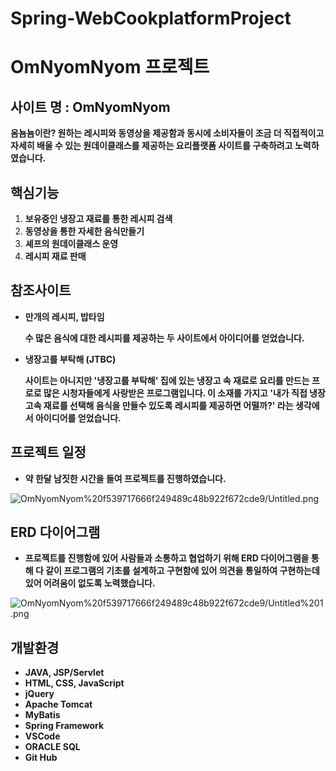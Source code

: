 # Spring-WebCookplatformProject
# OmNyomNyom 프로젝트

## **사이트 명 : OmNyomNyom**

**옴뇸뇸이란? 원하는 레시피와 동영상을 제공함과 동시에 소비자들이 조금 더 직접적이고 자세히 배울 수 있는 원데이클래스를 제공하는 요리플랫폼 사이트를 구축하려고 노력하였습니다.**

## **핵심기능**

1. **보유중인 냉장고 재료를 통한 레시피 검색**
2. **동영상을 통한 자세한 음식만들기**
3. **셰프의 원데이클래스 운영**
4. **레시피 재료 판매**

## **참조사이트**

- **만개의 레시피, 밥타임**

    **수 많은 음식에 대한 레시피를 제공하는 두 사이트에서 아이디어를 얻었습니다.**

- **냉장고를 부탁해 (JTBC)**

    **사이트는 아니지만 '냉장고를 부탁해' 집에 있는 냉장고 속 재료로 요리를 만드는 프로로 많은 시청자들에게 사랑받은 프로그램입니다. 이 소재를 가지고 '내가 직접 냉장고속 재료를 선택해 음식을 만들수 있도록 레시피를 제공하면 어떨까?' 라는 생각에서 아이디어를 얻었습니다.**

## **프로젝트 일정**

- **약 한달 남짓한 시간을 들여 프로젝트를 진행하였습니다.**

![OmNyomNyom%20f539717666f249489c48b922f672cde9/Untitled.png](OmNyomNyom%20f539717666f249489c48b922f672cde9/Untitled.png)

## **ERD 다이어그램**

- **프로젝트를 진행함에 있어 사람들과 소통하고 협업하기 위해 ERD 다이어그램을 통해 다 같이 프로그램의 기초를 설계하고 구현함에 있어 의견을 통일하여 구현하는데 있어 어려움이 없도록 노력했습니다.**

![OmNyomNyom%20f539717666f249489c48b922f672cde9/Untitled%201.png](OmNyomNyom%20f539717666f249489c48b922f672cde9/Untitled%201.png)

## 개발환경

- **JAVA, JSP/Servlet**
- **HTML, CSS, JavaScript**
- **jQuery**
- **Apache Tomcat**
- **MyBatis**
- **Spring Framework**
- **VSCode**
- **ORACLE SQL**
- **Git Hub**
